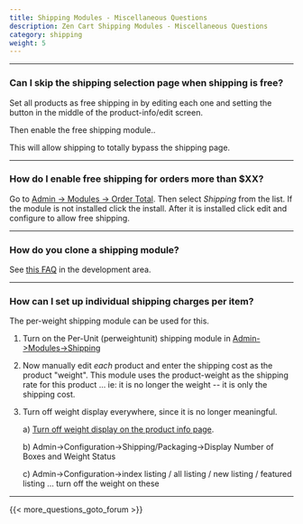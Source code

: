 ```yaml
---
title: Shipping Modules - Miscellaneous Questions
description: Zen Cart Shipping Modules - Miscellaneous Questions
category: shipping
weight: 5
---
```


--- 
### Can I skip the shipping selection page when shipping is free?
Set all products as free shipping in by editing each one and setting the button in the middle of the product-info/edit screen.

Then enable the free shipping module..

This will allow shipping to totally bypass the shipping page.

--- 

### How do I enable free shipping for orders more than $XX?
Go to [Admin -> Modules -> Order Total](/user/admin_pages/modules/order_total/).
Then select *Shipping* from the list. If the module is not installed click the install. After it is installed click edit and configure to allow free shipping.

---
### How do you clone a shipping module? 
See [this FAQ](/dev/code/modules/clone_shipping/) in the development area.

--- 

### How can I set up individual shipping charges per item? 
The per-weight shipping module can be used for this.

1. Turn on the Per-Unit (perweightunit) shipping module in [Admin->Modules->Shipping](/user/admin_pages/modules/shipping/)

2. Now manually edit *each* product and enter the shipping cost as the product "weight".
    This module uses the product-weight as the shipping rate for this product ... ie: it is no longer the weight -- it is only the shipping cost.

3. Turn off weight display everywhere, since it is no longer meaningful.

    a) [Turn off weight display on the product info page](/user/template/basic_customizations/#can-i-turn-off-fields-from-my-product-info-page). 

    b) Admin->Configuration->Shipping/Packaging->Display Number of Boxes and Weight Status

    c) Admin->Configuration->index listing / all listing / new listing / featured listing ... turn off the weight on these

---
<!-- please keep this at the end --> 
{{< more_questions_goto_forum >}}
